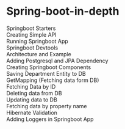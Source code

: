 # Spring-boot-in-depth
Springboot Starters <br/>
Creating Simple API<br/>
Running Springboot App<br/>
Springboot Devtools<br/>
Architecture and Example<br/>
Adding Postgresql and JPA Dependency<br/>
Creating Springboot Components<br/>
Saving Department Entity to DB<br/>
GetMapping (Fetching data form DB)<br/>
Fetching Data by ID<br/>
Deleting data from DB<br/>
Updating data to DB<br/>
Fetching data by property name<br/>
Hibernate Validation<br/>
Adding Loggers in Springboot App<br/>

